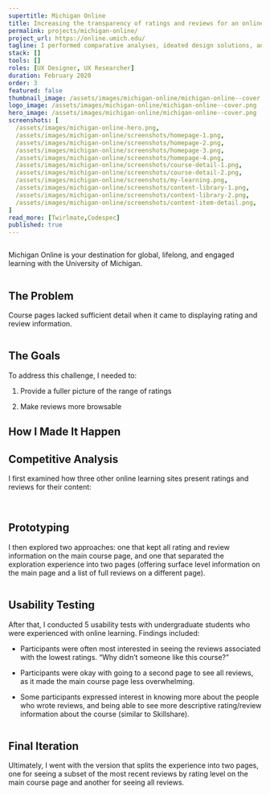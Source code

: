 ```yaml
---
supertitle: Michigan Online
title: Increasing the transparency of ratings and reviews for an online course catalog
permalink: projects/michigan-online/
project_url: https://online.umich.edu/
tagline: I performed comparative analyses, ideated design solutions, and conducted usability tests to increase user satisfaction with online course ratings and reviews.
stack: []
tools: []
roles: [UX Designer, UX Researcher]
duration: February 2020
order: 3
featured: false
thumbnail_image: /assets/images/michigan-online/michigan-online--cover.png
logo_image: /assets/images/michigan-online/michigan-online--cover.png
hero_image: /assets/images/michigan-online/michigan-online--cover.png
screenshots: [
  /assets/images/michigan-online-hero.png,
  /assets/images/michigan-online/screenshots/homepage-1.png,
  /assets/images/michigan-online/screenshots/homepage-2.png,
  /assets/images/michigan-online/screenshots/homepage-3.png,
  /assets/images/michigan-online/screenshots/homepage-4.png,
  /assets/images/michigan-online/screenshots/course-detail-1.png,
  /assets/images/michigan-online/screenshots/course-detail-2.png,
  /assets/images/michigan-online/screenshots/my-learning.png,
  /assets/images/michigan-online/screenshots/content-library-1.png,
  /assets/images/michigan-online/screenshots/content-library-2.png,
  /assets/images/michigan-online/screenshots/content-item-detail.png,
]
read_more: [Twirlmate,Codespec]
published: true
---
```


<div class="nhm-wrapper responsive-margin-bottom">
  <img class="d-block w-100" src="/assets/images/michigan-online/michigan-online--before-and-after.png" alt="">
</div>

<div class="nhm-wrapper responsive-margin-bottom">
  <p class="align--center p--lg mw-680 mx-auto">
    Michigan Online is your destination for global, lifelong, and engaged learning with the University of Michigan.
  </p>
</div>

<div class="nhm-card--horizontal image-last--mobile responsive-margin-bottom">
  <div class="nhm-card__image-wrapper">
    <img src="/assets/images/michigan-online/michigan-online--problem.png" class="nhm-card__image" alt="" />
  </div>
  <div>
    <h2>The Problem</h2>
    <p class="p--lg">
      Course pages lacked sufficient detail when it came to displaying rating and review information.
    </p>
  </div>
</div>

<div class="nhm-card--horizontal image-last--mobile responsive-margin-bottom">
  <div class="nhm-card__image-wrapper">
    <img src="/assets/images/michigan-online/michigan-online--after.gif" class="nhm-card__image" alt="" />
  </div>
  <div>
    <h2>The Goals</h2>
    <p class="p--lg">
      To address this challenge, I needed to:
    </p>
    <ol class="pl-2">
      <li class="p--lg">
        <p class="p--lg">
          Provide a fuller picture of the range of ratings
        </p>
      </li>
      <li class="p--lg">
        <p class="p--lg">
          Make reviews more browsable
        </p>
      </li>
    </ol>
  </div>
</div>

<h2 class="align--center responsive-margin-bottom">How I Made It Happen</h2>

<div class="responsive-margin-bottom">
  <h2>Competitive Analysis</h2>
  <p class="p--lg">
    I first examined how three other online learning sites present ratings and reviews for their content:
  </p> 
  <img src="/assets/images/michigan-online/michigan-online--coursera.png" class="d-block w-100 mb-3" alt="" />
  <img src="/assets/images/michigan-online/michigan-online--udemy.png" class="d-block w-100 mb-3" alt="" />
  <img src="/assets/images/michigan-online/michigan-online--skillshare.png" class="d-block w-100 mb-3" alt="" />
</div>

<div class="nhm-card--horizontal image-last--mobile responsive-margin-bottom">
  <div class="nhm-card__image-wrapper">
    <img src="/assets/images/construction.svg" class="mxh-300 nhm-card__image" alt="" />
  </div>
  <div>
    <h2>Prototyping</h2>
    <p class="p--lg">
      I then explored two approaches: one that kept all rating and review information on the main course page, and one that separated the exploration experience into two pages (offering surface level information on the main page and a list of full reviews on a different page).
    </p>
  </div>
</div>

<div class="nhm-card--horizontal image-last--mobile responsive-margin-bottom">
  <div class="nhm-card__image-wrapper">
    <img src="/assets/images/construction.svg" class="mxh-300 nhm-card__image" alt="" />
  </div>
  <div>
    <h2>Usability Testing</h2>
    <p class="p--lg">
      After that, I conducted 5 usability tests with undergraduate students who were experienced with online learning. Findings included:
    </p> 
    <ul>
      <li>
        <p class="p--lg">
          Participants were often most interested in seeing the reviews associated with the lowest ratings. “Why didn’t someone like this course?”
        </p>
      </li>
      <li>
        <p class="p--lg">
          Participants were okay with going to a second page to see all reviews, as it made the main course page less overwhelming.
        </p>
      </li>
      <li>
        <p class="p--lg">
          Some participants expressed interest in knowing more about the people who wrote reviews, and being able to see more descriptive rating/review information about the course (similar to Skillshare).
        </p>
      </li>
    </ul>
  </div>
</div>

<div class="nhm-card--horizontal image-last--mobile responsive-margin-bottom">
  <div class="nhm-card__image-wrapper">
    <img src="/assets/images/construction.svg" class="mxh-300 nhm-card__image" alt="" />
  </div>
  <div>
    <h2>Final Iteration</h2>
    <p class="p--lg">
      Ultimately, I went with the version that splits the experience into two pages, one for seeing a subset of the most recent reviews by rating level on the main course page and another for seeing all reviews.
    </p> 
  </div>
</div>